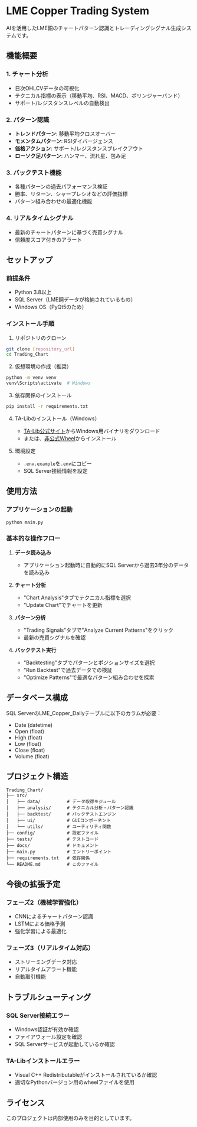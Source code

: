 # LME Copper Trading System

AIを活用したLME銅のチャートパターン認識とトレーディングシグナル生成システムです。

## 機能概要

### 1. チャート分析
- 日次OHLCVデータの可視化
- テクニカル指標の表示（移動平均、RSI、MACD、ボリンジャーバンド）
- サポート/レジスタンスレベルの自動検出

### 2. パターン認識
- **トレンドパターン**: 移動平均クロスオーバー
- **モメンタムパターン**: RSIダイバージェンス
- **価格アクション**: サポート/レジスタンスブレイクアウト
- **ローソク足パターン**: ハンマー、流れ星、包み足

### 3. バックテスト機能
- 各種パターンの過去パフォーマンス検証
- 勝率、リターン、シャープレシオなどの評価指標
- パターン組み合わせの最適化機能

### 4. リアルタイムシグナル
- 最新のチャートパターンに基づく売買シグナル
- 信頼度スコア付きのアラート

## セットアップ

### 前提条件
- Python 3.8以上
- SQL Server（LME銅データが格納されているもの）
- Windows OS（PyQt5のため）

### インストール手順

1. リポジトリのクローン
```bash
git clone [repository_url]
cd Trading_Chart
```

2. 仮想環境の作成（推奨）
```bash
python -m venv venv
venv\Scripts\activate  # Windows
```

3. 依存関係のインストール
```bash
pip install -r requirements.txt
```

4. TA-Libのインストール（Windows）
   - [TA-Lib公式サイト](https://www.ta-lib.org/)からWindows用バイナリをダウンロード
   - または、[非公式Wheel](https://www.lfd.uci.edu/~gohlke/pythonlibs/#ta-lib)からインストール

5. 環境設定
   - `.env.example`を`.env`にコピー
   - SQL Server接続情報を設定

## 使用方法

### アプリケーションの起動
```bash
python main.py
```

### 基本的な操作フロー

1. **データ読み込み**
   - アプリケーション起動時に自動的にSQL Serverから過去3年分のデータを読み込み

2. **チャート分析**
   - "Chart Analysis"タブでテクニカル指標を選択
   - "Update Chart"でチャートを更新

3. **パターン分析**
   - "Trading Signals"タブで"Analyze Current Patterns"をクリック
   - 最新の売買シグナルを確認

4. **バックテスト実行**
   - "Backtesting"タブでパターンとポジションサイズを選択
   - "Run Backtest"で過去データでの検証
   - "Optimize Patterns"で最適なパターン組み合わせを探索

## データベース構成

SQL ServerのLME_Copper_Dailyテーブルに以下のカラムが必要：
- Date (datetime)
- Open (float)
- High (float)
- Low (float)
- Close (float)
- Volume (float)

## プロジェクト構造

```
Trading_Chart/
├── src/
│   ├── data/          # データ取得モジュール
│   ├── analysis/      # テクニカル分析・パターン認識
│   ├── backtest/      # バックテストエンジン
│   ├── ui/            # GUIコンポーネント
│   └── utils/         # ユーティリティ関数
├── config/            # 設定ファイル
├── tests/             # テストコード
├── docs/              # ドキュメント
├── main.py            # エントリーポイント
├── requirements.txt   # 依存関係
└── README.md          # このファイル
```

## 今後の拡張予定

### フェーズ2（機械学習強化）
- CNNによるチャートパターン認識
- LSTMによる価格予測
- 強化学習による最適化

### フェーズ3（リアルタイム対応）
- ストリーミングデータ対応
- リアルタイムアラート機能
- 自動取引機能

## トラブルシューティング

### SQL Server接続エラー
- Windows認証が有効か確認
- ファイアウォール設定を確認
- SQL Serverサービスが起動しているか確認

### TA-Libインストールエラー
- Visual C++ Redistributableがインストールされているか確認
- 適切なPythonバージョン用のwheelファイルを使用

## ライセンス

このプロジェクトは内部使用のみを目的としています。